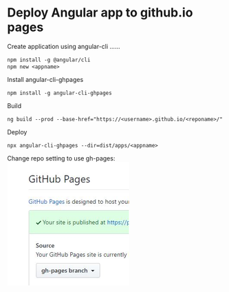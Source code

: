 # Deploy Angular app to github.io pages

Create application using angular-cli ......

```
npm install -g @angular/cli
npm new <appname>
```

Install angular-cli-ghpages

```
npm install -g angular-cli-ghpages
```

Build

```
ng build --prod --base-href="https://<username>.github.io/<reponame>/"
```

Deploy

```
npx angular-cli-ghpages --dir=dist/apps/<appname>
```

Change repo setting to use gh-pages:
![image ghpages](./../images/gh-pages.jpg)
